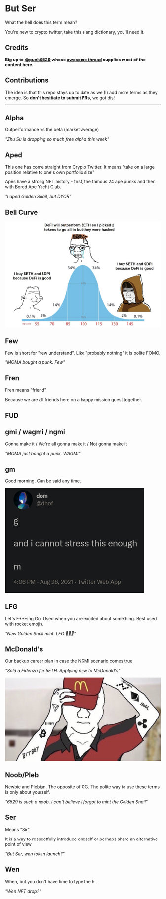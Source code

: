 # But Ser

What the hell does this term mean?

You're new to crypto twitter, take this slang dictionary, you'll need it. 

## Credits

**Big up to [@punk6529](https://twitter.com/punk6529) whose [awesome thread](https://twitter.com/punk6529/status/1433002033242595338) supplies most of the content here.**

## Contributions

The idea is that this repo stays up to date as we (I) add more terms as they emerge. So **don't hesitiate to submit PRs**, we got dis!

---

## Alpha

Outperformance vs the beta (market average)

_"Zhu Su is dropping so much free alpha this week"_

## Aped

This one has come straight from Crypto Twitter.   It means "take on a large position relative to one's own portfolio size"

Apes have a strong NFT history - first, the famous 24 ape punks and then with Bored Ape Yacht Club.

_"I aped Golden Snail, but DYOR"_

## Bell Curve

![](img/bell-curve.jpg)

## Few

Few is short for "few understand".  Like "probably nothing" it is polite FOMO.

_"MOMA bought a punk. Few"_

## Fren

Fren means "friend"

Because we are all friends here on a happy mission quest together.

## FUD




## gmi / wagmi / ngmi

Gonna make it / We're all gonna make it / Not gonna make it

_"MOMA just bought a punk.  WAGMI"_

## gm

Good morning. Can be said any time. 

![](img/gm.png)

## LFG

Let's F***ing Go.   Used when you are excited about something.   Best used with rocket emojis.

_"New Golden Snail mint. LFG 🚀🚀🚀"_

## McDonald's

Our backup career plan in case the NGMI scenario comes true

_"Sold a Fidenza for 5ETH. Applying now to McDonald's"_

![](/img/mcd.jfif)

## Noob/Pleb

Newbie and Plebian.  The opposite of OG.  The polite way to use these terms is only about yourself.

_"6529 is such a noob.  I can't believe I forgot to mint the Golden Snail"_

## Ser

Means "Sir".

It is a way to respectfully introduce oneself or perhaps share an alternative point of view

_"But Ser, wen token launch?"_

## Wen

When, but you don't have time to type the h.

_"Wen NFT drop?"_
